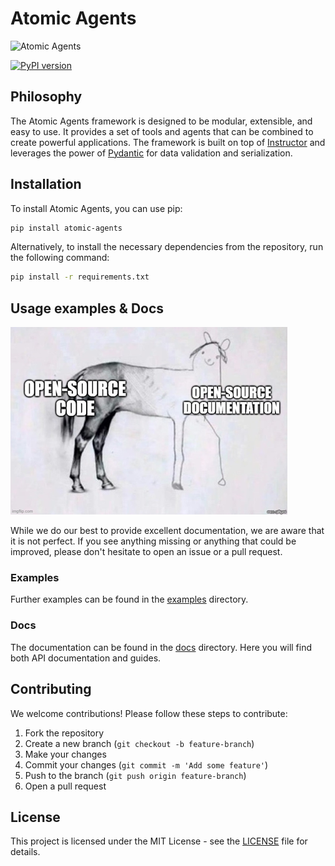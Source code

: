 # Atomic Agents
<img src="./.assets/atomic_agents.png" alt="Atomic Agents" width="200"/>

[![PyPI version](https://badge.fury.io/py/atomic-agents.svg)](https://badge.fury.io/py/atomic-agents)

## Philosophy
The Atomic Agents framework is designed to be modular, extensible, and easy to use. It provides a set of tools and agents that can be combined to create powerful applications. The framework is built on top of [Instructor](https://github.com/jxnl/instructor) and leverages the power of [Pydantic](https://docs.pydantic.dev/latest/) for data validation and serialization.

## Installation
To install Atomic Agents, you can use pip:

```bash
pip install atomic-agents
```

Alternatively, to install the necessary dependencies from the repository, run the following command:

```bash
pip install -r requirements.txt
```

## Usage examples & Docs
![open source docs bad](./.assets/docs.png)

While we do our best to provide excellent documentation, we are aware that it is not perfect. If you see anything missing or anything that could be improved, please don't hesitate to open an issue or a pull request.

### Examples
Further examples can be found in the [examples](./examples/) directory.

### Docs
The documentation can be found in the [docs](./docs/) directory. Here you will find both API documentation and guides.

## Contributing
We welcome contributions! Please follow these steps to contribute:

1. Fork the repository
2. Create a new branch (`git checkout -b feature-branch`)
3. Make your changes
4. Commit your changes (`git commit -m 'Add some feature'`)
5. Push to the branch (`git push origin feature-branch`)
6. Open a pull request

## License
This project is licensed under the MIT License - see the [LICENSE](LICENSE) file for details.